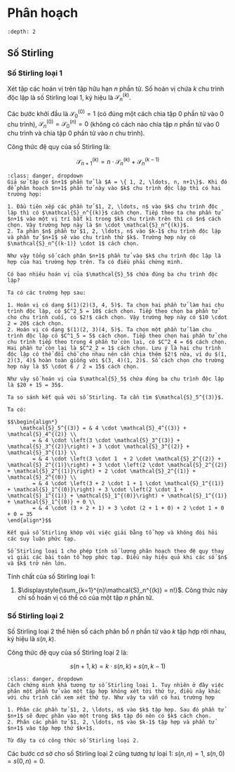 # Phân hoạch

```{contents}
:depth: 2
```

## Số Stirling

### Số Stirling loại 1

Xét tập các hoán vị trên tập hữu hạn $n$ phần tử. Số hoán vị chứa $k$ chu trình độc lập là số Stirling loại 1, ký hiệu là $\mathcal{S}_n^{(k)}$.

Các bước khởi đầu là $\mathcal{S}_0^{(0)} = 1$ (có đúng một cách chia tập 0 phần tử vào 0 chu trình), $\mathcal{S}_n^{(0)} = \mathcal{S}_0^{(n)} = 0$ (không có cách nào chia tập $n$ phần tử vào 0 chu trình và chia tập 0 phần tử vào $n$ chu trình).

Công thức đệ quy của số Stirling là:

$$\begin{equation}
    \mathcal{S}_{n+1}^{(k)} = n \cdot \mathcal{S}_n^{(k)} + \mathcal{S}_{n}^{(k-1)}
\end{equation}$$

```{admonition} **Chứng minh**
:class: danger, dropdown
Giả sử tập có $n+1$ phần tử là $A = \{ 1, 2, \ldots, n, n+1\}$. Khi đó để phân hoạch $n+1$ phần tử này vào $k$ chu trình độc lập thì có hai trường hợp:

1. Đầu tiên xếp các phần tử $1, 2, \ldots, n$ vào $k$ chu trình độc lập thì có $\mathcal{S}_n^{(k)}$ cách chọn. Tiếp theo ta cho phần tử $n+1$ vào một vị trí bất kì trong $k$ chu trình trên thì có $n$ cách chọn. Vậy trường hợp này là $n \cdot \mathcal{S}_n^{(k)}$.
2. Ta phân $n$ phần tử $1, 2, \ldots, n$ vào $k-1$ chu trình độc lập và phần tử $n+1$ sẽ vào chu trình thứ $k$. Trường hợp này có $\mathcal{S}_n^{(k-1)} \cdot 1$ cách chọn.

Như vậy tổng số cách phân $n+1$ phần tử vào $k$ chu trình độc lập là hợp của hai trường hợp trên. Ta có điều phải chứng minh.
```

````{prf:example}
Có bao nhiêu hoán vị của $\mathcal{S}_5$ chứa đúng ba chu trình độc lập?

Ta có các trường hợp sau:

1. Hoán vị có dạng $(1)(2)(3, 4, 5)$. Ta chọn hai phần tử làm hai chu trình độc lập, có $C^2_5 = 10$ cách chọn. Tiếp theo chọn ba phần tử cho chu trình cuối, có $2!$ cách chọn. Vậy trường hợp này có $10 \cdot 2 = 20$ cách chọn.
2. Hoán vị có dạng $(1)(2, 3)(4, 5)$. Ta chọn một phần tử làm chu trình độc lập có $C^1_5 = 5$ cách chọn. Tiếp theo chọn hai phần tử cho chu trình tiếp theo trong 4 phần tử còn lại, có $C^2_4 = 6$ cách chọn. Hai phần tử còn lại là $C^2_2 = 1$ cách chọn. Lưu ý là hai chu trình độc lập có thể đổi chỗ cho nhau nên cần chia thêm $2!$ nữa, ví dụ $(1, 2)(3, 4)$ hoàn toàn giống với $(3, 4)(1, 2)$. Số cách chọn cho trường hợp này là $5 \cdot 6 / 2 = 15$ cách chọn.

Như vậy số hoán vị của $\mathcal{S}_5$ chứa đúng ba chu trình độc lập là $20 + 15 = 35$.

Ta so sánh kết quả với số Stirling. Ta cần tìm $\mathcal{S}_5^{(3)}$.

Ta có:

$$\begin{align*}
    \mathcal{S}_5^{(3)} = & 4 \cdot \mathcal{S}_4^{(3)} + \mathcal{S}_4^{(2)} \\
        = & 4 \cdot \left(3 \cdot \mathcal{S}_3^{(3)} + \mathcal{S}_3^{(2)}\right) + 3 \cdot \mathcal{S}_3^{(2)} + \mathcal{S}_3^{(1)} \\
        = & 4 \cdot \left(3 \cdot 1  + 2 \cdot \mathcal{S}_2^{(2)} + \mathcal{S}_2^{(1)}\right) + 3 \cdot \left(2 \cdot \mathcal{S}_2^{(2)} + \mathcal{S}_2^{(1)}\right) + 2 \cdot \mathcal{S}_2^{(1)} + \mathcal{S}_2^{(0)} \\
        = & 4 \cdot \left(3 + 2 \cdot 1 + 1 \cdot \mathcal{S}_1^{(1)} + \mathcal{S}_1^{(0)}\right) + 3 \cdot \left(2 \cdot 1 + \mathcal{S}_1^{(1)} + \mathcal{S}_1^{(0)}\right) + \mathcal{S}_1^{(1)} + \mathcal{S}_1^{(0)} + 0 \\
        = & 4 \cdot (3 + 2 + 1) + 3 \cdot (2 + 1 + 0) + 2 \cdot 1 + 0 + 0 = 35
\end{align*}$$

Kết quả số Stirling khớp với việc giải bằng tổ hợp và không đòi hỏi các suy luận phức tạp.
````

````{prf:remark}
Số Stirling loại 1 cho phép tính số lượng phân hoạch theo đệ quy thay vì giải các bài toán tổ hợp phức tạp. Điều này hiệu quả khi các số $n$ và $k$ trở nên lớn.
````

Tính chất của số Stirling loại 1:

1. $\displaystyle{\sum_{k=1}^{n}\mathcal{S}_n^{(k)} = n!}$. Công thức này chỉ số hoán vị có thể có của một tập $n$ phần tử.

### Số Stirling loại 2

Số Stirling loại 2 thể hiện số cách phân bổ $n$ phần tử vào $k$ tập hợp rời nhau, ký hiệu là $s(n, k)$.

Công thức đệ quy của số Stirling loại 2 là:

$$\begin{equation}
    s(n+1, k) = k \cdot s(n, k) + s(n, k-1)
\end{equation}$$

```{admonition} **Chứng minh**
:class: danger, dropdown
Cách chứng minh khá tương tự số Stirling loại 1. Tuy nhiên ở đây việc phân một phần tử vào một tập hợp không xét tới thứ tự, điều này khác với chu trình cần xem xét thứ tự. Như vậy ta vẫn có hai trường hợp

1. Phân các phần tử $1, 2, \ldots, n$ vào $k$ tập hợp. Sau đó phần tử $n+1$ sẽ được phân vào một trong $k$ tập đó nên có $k$ cách chọn.
2. Phân các phần tử $1, 2, \ldots, n$ vào $k-1$ tập hợp và phần tử $n+1$ vào tập hợp thứ $k+1$.

Từ đây ta có công thức số Stirling loại 2.
```

Các bước cơ sở cho số Stirling loại 2 cũng tương tự loại 1: $s(n, n) = 1$, $s(n, 0) = s(0, n) = 0$.
